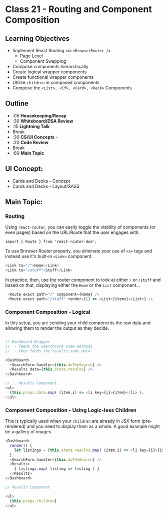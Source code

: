 # Class 21 - Routing and Component Composition

## Learning Objectives

* Implement React Routing via `<BrowserRouter />`
  * Page Level
  * Component Swapping
* Compose components hierarchically
* Create logical wrapper components
* Create functional wrapper components
* Utilize `children` in composed components
* Compose the `<List>, <If>, <Card>, <Deck>` Components

## Outline
* :05 **Housekeeping/Recap**
* :30 **Whiteboard/DSA Review**
* :15 **Lightning Talk**
* Break
* :30 **CS/UI Concepts** -
* :20 **Code Review**
* Break
* :60 **Main Topic**


## UI Concept:
* Cards and Decks - Concept
* Cards and Decks - Layout/SASS

## Main Topic:

### Routing

Using `react-router`, you can easily toggle the visbility of components (or even pages) based on the URL/Route that the user engages with.

`import { Route } from 'react-router-dom';`

To use Browser Router properly, you eliminate your use of `<a>` tags and instead use it's built-in `<Link>` component.

```javascript
<Link to="/">Home</Link>
<Link to="/stuff">Stuff</Link>
```

In practice, then, use the router component to look at either `/` or `/stuff` and based on that, displaying either the `Home` or the `List` component...

```javascript
 <Route exact path="/" component={Home} />
 <Route exact path="/stuff" render={() => <List>{items}</List>} />
```


### Component Composition - Logical

In this setup, you are sending your child components the raw data and allowing them to render the output as they decide.

```javascript

// Dashboard Wrapper
//  - feeds the SearchForm some methods
//  - then feeds the results some data

<Dashboard>
  <SearchForm handler={this.doTheSearch} />
  <Results data={this.state.results} />
</Dashboard>

// .. Results Component
<ul>
  {this.props.data.map( (item,i) => <li key={i}>{item}</li> );
</ul>

```

### Component Composition - Using Logic-less Children

This is typically used when your `children` are already in JSX form (pre-rendered) and you need to display them as a whole.  A good example might be a gallery of images

```javascript
<Dashboard>
  render() {
    let listings = {this.state.results.map( (item,i) => <li key={i}>{item}</li> );
  }
  <SearchForm handler={this.doTheSearch} />
  <Results>
    { listings.map( listing => listing ) }
  </Results>
</Dashboard>

// Results Component

<ul>
  {this.props.children}
</ul>

```
